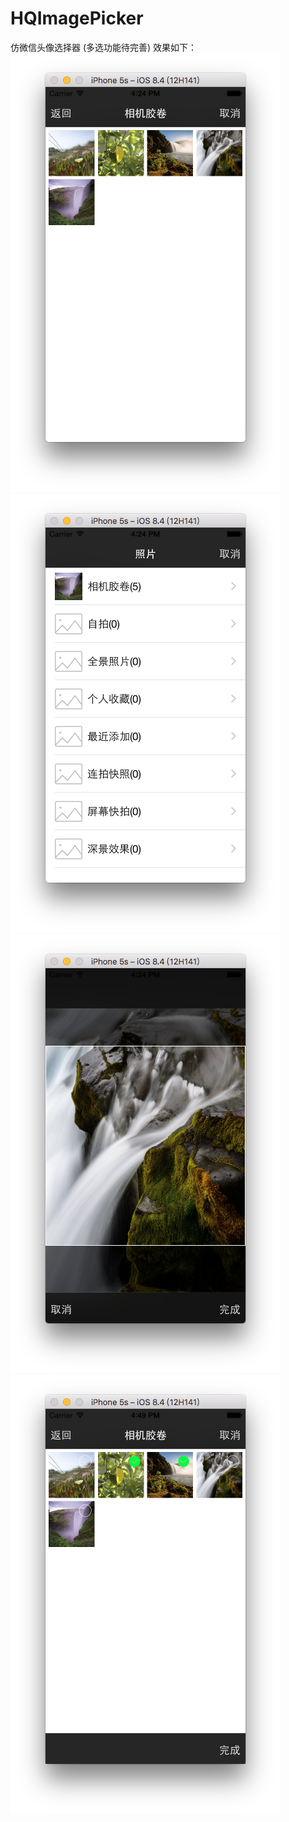 # HQImagePicker
仿微信头像选择器
(多选功能待完善)
效果如下：<br>
![image](https://github.com/HuangQiang11/HQImagePicker/blob/master/Images/1.png)
![image](https://github.com/HuangQiang11/HQImagePicker/blob/master/Images/2.png)
![image](https://github.com/HuangQiang11/HQImagePicker/blob/master/Images/3.png)
![image](https://github.com/HuangQiang11/HQImagePicker/blob/master/Images/4.png)


